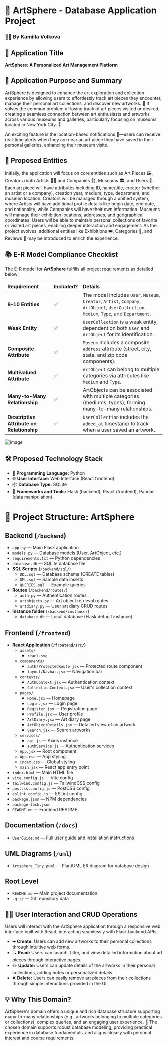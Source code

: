 # 🎨 ArtSphere - Database Application Project

### 🙋‍♂️ By Kamilla Volkova

## 🚀 Application Title
**ArtSphere: A Personalized Art Management Platform**

## 🎯 Application Purpose and Summary
ArtSphere is designed to enhance the art exploration and collection experience by allowing users to effortlessly track art pieces they encounter, manage their personal art collections, and discover new artworks. 🌟 It solves the common problem of losing track of art pieces visited or desired, creating a seamless connection between art enthusiasts and artworks across various museums and galleries, particularly focusing on museums located in New York City. 🗽

An exciting feature is the location-based notifications 📍—users can receive real-time alerts when they are near an art piece they have saved in their personal galleries, enhancing their museum visits.

## 📌 Proposed Entities
Initially, the application will focus on core entities such as Art Pieces 🖼️, Creators (both Artists 👨‍🎨 and Companies 🏢), Museums 🏛️, and Users 👥.
Each art piece will have attributes including ID, name/title, creator (whether an artist or a company), creation year, medium, type, department, and museum location.
Creators will be managed through a unified system, where Artists will have additional profile details like begin date, end date, and nationality, while Companies will have their own information.
Museums will manage their exhibition locations, addresses, and geographical coordinates.
Users will be able to maintain personal collections of favorite or visited art pieces, enabling deeper interaction and engagement.
As the project evolves, additional entities like Exhibitions 🎟️, Categories 📂, and Reviews 🌟 may be introduced to enrich the experience.

## 📚 E-R Model Compliance Checklist

The E-R model for **ArtSphere** fulfills all project requirements as detailed below:

| **Requirement** | **Included?** | **Details** |
|:-----------------|:--------------|:------------|
| **8–10 Entities** | ✅ | The model includes `User`, `Museum`, `Creator`, `Artist`, `Company`, `ArtObject`, `UserCollection`, `Medium`, `Type`, and `Department`. |
| **Weak Entity** | ✅ | `UserCollection` is a weak entity, dependent on both `User` and `ArtObject` for its identification. |
| **Composite Attribute** | ✅ | `Museum` includes a composite `address` attribute (street, city, state, and zip code components). |
| **Multivalued Attribute** | ✅ | `ArtObject` can belong to multiple categories via attributes like `Medium` and `Type`. |
| **Many-to-Many Relationship** | ✅ | ArtObjects can be associated with multiple categories (mediums, types), forming many-to-many relationships. |
| **Descriptive Attribute on Relationship** | ✅ | `UserCollection` includes the `added_at` timestamp to track when a user saved an artwork. |

![image](https://github.com/user-attachments/assets/fa61d93e-8f9d-4809-a4ef-af7780c1fd94)


## 🛠️ Proposed Technology Stack
- 🐍 **Programming Language:** Python
- 🌐 **User Interface:** Web Interface (React frontend)
- 📦 **Database Type:** SQLite
- 🚧 **Frameworks and Tools:** Flask (backend), React (frontend), Pandas (data manipulation)
  
# 📂 Project Structure: ArtSphere

## Backend (`/backend`)
- `app.py` — Main Flask application
- `models.py` — Database models (User, ArtObject, etc.)
- `requirements.txt` — Python dependencies
- `database.db` — SQLite database file
- **SQL Scripts** (`/backend/sql/`)
  - `DDL.sql` — Database schema (CREATE tables)
  - `DML.sql` — Sample data inserts
  - `QUERIES.sql` — Example queries
- **Routes** (`/backend/routes/`)
  - `auth.py` — Authentication routes
  - `artobjects.py` — Art object retrieval routes
  - `artdiary.py` — User art diary CRUD routes
- **Instance folder** (`/backend/instance/`)
  - `database.db` — Local database (Flask default instance)

## Frontend (`/frontend`)
- **React Application (`/frontend/src/`)**
  - `assets/`
    - `react.svg`
  - `components/`
    - `auth/ProtectedRoute.jsx` — Protected route component
    - `layout/Navbar.jsx` — Navigation bar
  - `contexts/`
    - `AuthContext.jsx` — Authentication context
    - `CollectionContext.jsx` — User's collection context
  - `pages/`
    - `Home.jsx` — Homepage
    - `Login.jsx` — Login page
    - `Register.jsx` — Registration page
    - `Profile.jsx` — User profile
    - `ArtDiary.jsx` — Art diary page
    - `ArtObjectDetails.jsx` — Detailed view of an artwork
    - `Search.jsx` — Search artworks
  - `services/`
    - `api.js` — Axios instance
    - `authService.js` — Authentication services
  - `App.jsx` — Root component
  - `App.css` — App styling
  - `index.css` — Global styling
  - `main.jsx` — React app entry point
- `index.html` — Main HTML file
- `vite.config.js` — Vite config
- `tailwind.config.js` — TailwindCSS config
- `postcss.config.js` — PostCSS config
- `eslint.config.js` — ESLint config
- `package.json` — NPM dependencies
- `package-lock.json`
- `README.md` — Frontend README

## Documentation (`/docs`)
- `UserGuide.md` — Full user guide and installation instructions

## UML Diagrams (`/uml`)
- `Artsphere_Tiny.puml` — PlantUML ER diagram for database design

## Root Level
- `README.md` — Main project documentation
- `.git/` — Git repository data




## 👩‍💻 User Interaction and CRUD Operations
Users will interact with the ArtSphere application through a responsive web interface built with React, interacting seamlessly with Flask backend APIs:

- ➕ **Create:** Users can add new artworks to their personal collections through intuitive web forms.
- 🔍 **Read:** Users can search, filter, and view detailed information about art pieces through interactive pages.
- ✏️ **Update:** Users can update details of the artworks in their personal collections, adding notes or personalized details.
- ❌ **Delete:** Users can easily remove art pieces from their collections through simple interactions provided in the UI.

## 💡 Why This Domain?
ArtSphere's domain offers a unique and rich database structure supporting many-to-many relationships (e.g., artworks belonging to multiple categories or collections), complex queries, and an engaging user experience. 🎉 The chosen domain supports robust database modeling, providing practical experience in database fundamentals, and aligns closely with personal interest and course requirements.
